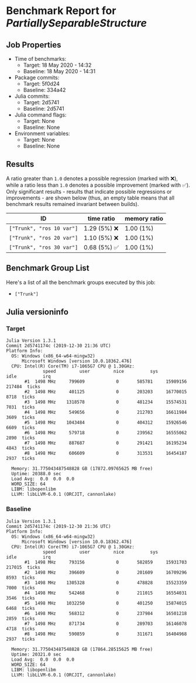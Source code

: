 # Benchmark Report for *PartiallySeparableStructure*

## Job Properties
* Time of benchmarks:
    - Target: 18 May 2020 - 14:32
    - Baseline: 18 May 2020 - 14:31
* Package commits:
    - Target: 5f0d24
    - Baseline: 334a42
* Julia commits:
    - Target: 2d5741
    - Baseline: 2d5741
* Julia command flags:
    - Target: None
    - Baseline: None
* Environment variables:
    - Target: None
    - Baseline: None

## Results
A ratio greater than `1.0` denotes a possible regression (marked with :x:), while a ratio less
than `1.0` denotes a possible improvement (marked with :white_check_mark:). Only significant results - results
that indicate possible regressions or improvements - are shown below (thus, an empty table means that all
benchmark results remained invariant between builds).

| ID                        | time ratio                   | memory ratio |
|---------------------------|------------------------------|--------------|
| `["Trunk", "ros 10 var"]` |                1.29 (5%) :x: |   1.00 (1%)  |
| `["Trunk", "ros 20 var"]` |                1.10 (5%) :x: |   1.00 (1%)  |
| `["Trunk", "ros 30 var"]` | 0.68 (5%) :white_check_mark: |   1.00 (1%)  |

## Benchmark Group List
Here's a list of all the benchmark groups executed by this job:

- `["Trunk"]`

## Julia versioninfo

### Target
```
Julia Version 1.3.1
Commit 2d5741174c (2019-12-30 21:36 UTC)
Platform Info:
  OS: Windows (x86_64-w64-mingw32)
      Microsoft Windows [version 10.0.18362.476]
  CPU: Intel(R) Core(TM) i7-1065G7 CPU @ 1.30GHz: 
              speed         user         nice          sys         idle          irq
       #1  1498 MHz     799609            0       585781     15989156       217484  ticks
       #2  1498 MHz     401125            0       203203     16770015         8718  ticks
       #3  1498 MHz    1318578            0       481234     15574531         7031  ticks
       #4  1498 MHz     549656            0       212703     16611984         3609  ticks
       #5  1498 MHz    1043484            0       404312     15926546         6609  ticks
       #6  1498 MHz     579718            0       239562     16555062         2890  ticks
       #7  1498 MHz     887687            0       291421     16195234         4843  ticks
       #8  1498 MHz     606609            0       313531     16454187         2937  ticks
       
  Memory: 31.775043487548828 GB (17872.09765625 MB free)
  Uptime: 20388.0 sec
  Load Avg:  0.0  0.0  0.0
  WORD_SIZE: 64
  LIBM: libopenlibm
  LLVM: libLLVM-6.0.1 (ORCJIT, cannonlake)
```

### Baseline
```
Julia Version 1.3.1
Commit 2d5741174c (2019-12-30 21:36 UTC)
Platform Info:
  OS: Windows (x86_64-w64-mingw32)
      Microsoft Windows [version 10.0.18362.476]
  CPU: Intel(R) Core(TM) i7-1065G7 CPU @ 1.30GHz: 
              speed         user         nice          sys         idle          irq
       #1  1498 MHz     793156            0       582859     15931703       217015  ticks
       #2  1498 MHz     396609            0       201609     16709296         8593  ticks
       #3  1498 MHz    1305328            0       478828     15523359         7000  ticks
       #4  1498 MHz     542468            0       211015     16554031         3546  ticks
       #5  1498 MHz    1032250            0       401250     15874015         6468  ticks
       #6  1498 MHz     568312            0       237984     16501218         2859  ticks
       #7  1498 MHz     871734            0       289703     16146078         4718  ticks
       #8  1498 MHz     590859            0       311671     16404968         2937  ticks
       
  Memory: 31.775043487548828 GB (17864.28515625 MB free)
  Uptime: 20321.0 sec
  Load Avg:  0.0  0.0  0.0
  WORD_SIZE: 64
  LIBM: libopenlibm
  LLVM: libLLVM-6.0.1 (ORCJIT, cannonlake)
```